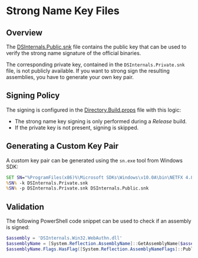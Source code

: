 # Strong Name Key Files

## Overview

The [DSInternals.Public.snk](./DSInternals.Public.snk) file contains the public key that can be used to verify
the strong name signature of the official binaries.

The corresponding private key, contained in the `DSInternals.Private.snk` file,
is not publicly available. If you want to strong sign the resulting assemblies,
you have to generate your own key pair.

## Signing Policy

The signing is configured in the [Directory.Build.props](../Src/Directory.Build.props) file with this logic:
- The strong name key signing is only performed during a *Release* build.
- If the private key is not present, signing is skipped.

## Generating a Custom Key Pair

A custom key pair can be generated using the `sn.exe` tool from Windows SDK:

```cmd
SET SN="%ProgramFiles(x86)%\Microsoft SDKs\Windows\v10.0A\bin\NETFX 4.8 Tools\x64\sn.exe"
%SN% -k DSInternals.Private.snk
%SN% -p DSInternals.Private.snk DSInternals.Public.snk
```

## Validation

The following PowerShell code snippet can be used to check if an assembly is signed:
```powershell
$assembly = 'DSInternals.Win32.WebAuthn.dll'
$assemblyName = [System.Reflection.AssemblyName]::GetAssemblyName($assembly)
$assemblyName.Flags.HasFlag([System.Reflection.AssemblyNameFlags]::PublicKey) 
```